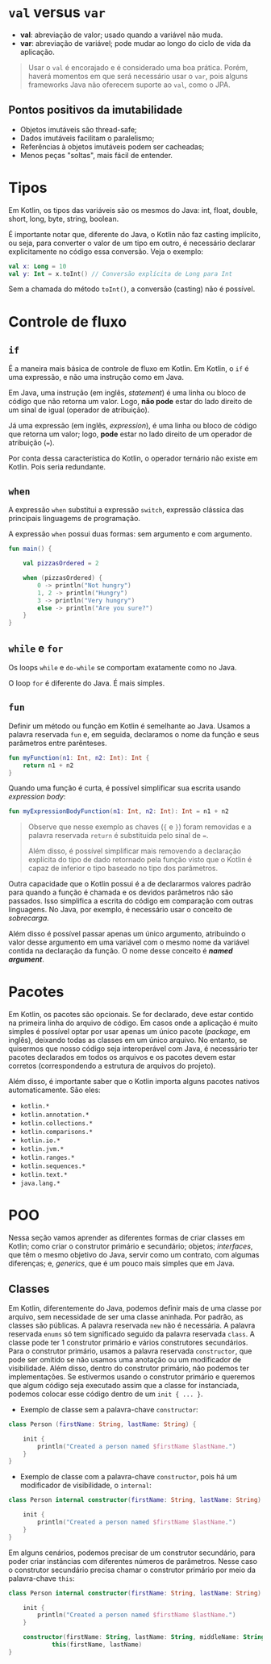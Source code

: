 # ```val``` versus ```var```
- **val**: abreviação de valor; usado quando a variável não muda.
- **var**: abreviação de variável; pode mudar ao longo do ciclo de vida da aplicação.
> Usar o ```val``` é encorajado e é considerado uma boa prática. Porém, haverá momentos em que será necessário usar o ```var```, pois alguns frameworks Java não oferecem suporte ao ```val```, como o JPA.

## Pontos positivos da imutabilidade
- Objetos imutáveis são thread-safe;
- Dados imutáveis facilitam o paralelismo;
- Referências à objetos imutáveis podem ser cacheadas;
- Menos peças "soltas", mais fácil de entender.

# Tipos
Em Kotlin, os tipos das variáveis são os mesmos do Java: int, float, double, short, long, byte, string, boolean.

É importante notar que, diferente do Java, o Kotlin não faz casting implícito, ou seja, para converter o valor de um tipo em outro, é necessário declarar explicitamente no código essa conversão. Veja o exemplo:

```kotlin
val x: Long = 10
val y: Int = x.toInt() // Conversão explícita de Long para Int
```

Sem a chamada do método ```toInt()```, a conversão (casting) não é possível.

# Controle de fluxo
## ```if```
É a maneira mais básica de controle de fluxo em Kotlin.
Em Kotlin, o ```if``` é uma expressão, e não uma instrução como em Java.

Em Java, uma instrução (em inglês, _statement_) é uma linha ou bloco de código que não retorna um valor. Logo, **não pode** estar do lado direito de um sinal de igual (operador de atribuição).

Já uma expressão (em inglês, _expression_), é uma linha ou bloco de código que retorna um valor; logo, **pode** estar no lado direito de um operador de atribuição (```=```).

Por conta dessa característica do Kotlin, o operador ternário não existe em Kotlin. Pois seria redundante.

## ```when```
A expressão ```when``` substitui a expressão ```switch```, expressão clássica das principais linguagems de programação.

A expressão ```when``` possui duas formas: sem argumento e com argumento.

```kotlin
fun main() {

    val pizzasOrdered = 2

    when (pizzasOrdered) {
        0 -> println("Not hungry")
        1, 2 -> println("Hungry")
        3 -> println("Very hungry")
        else -> println("Are you sure?")
    }
}
```

## ```while``` e ```for```
Os loops ```while``` e ```do-while``` se comportam exatamente como no Java.

O loop ```for``` é diferente do Java. É mais simples.

## ```fun```
Definir um método ou função em Kotlin é semelhante ao Java. Usamos a palavra reservada ```fun``` e, em seguida, declaramos o nome da função e seus parâmetros entre parênteses.
```kotlin
fun myFunction(n1: Int, n2: Int): Int {
    return n1 + n2
}
```

Quando uma função é curta, é possível simplificar sua escrita usando _expression body_:
```kotlin
fun myExpressionBodyFunction(n1: Int, n2: Int): Int = n1 + n2
```
> Observe que nesse exemplo as chaves (```{``` e ```}```) foram removidas e a palavra reservada ```return``` é substituída pelo sinal de ```=```.
> 
> Além disso, é possível simplificar mais removendo a declaração explícita do tipo de dado retornado pela função visto que o Kotlin é capaz de inferior o tipo baseado no tipo dos parâmetros.

Outra capacidade que o Kotlin possui é a de declararmos valores padrão para quando a função é chamada e os devidos parâmetros não são passados. Isso simplifica a escrita do código em comparação com outras linguagens. No Java, por exemplo, é necessário usar o conceito de _sobrecarga_.

Além disso é possível passar apenas um único argumento, atribuindo o valor desse argumento em uma variável com o mesmo nome da variável contida na declaração da função. O nome desse conceito é ***named argument***.

# Pacotes
Em Kotlin, os pacotes são opcionais. Se for declarado, deve estar contido na primeira linha do arquivo de código. Em casos onde a aplicação é muito simples é possível optar por usar apenas um único pacote (_package_, em inglês), deixando todas as classes em um único arquivo. No entanto, se quisermos que nosso código seja interoperável com Java, é necessário ter pacotes declarados em todos os arquivos e os pacotes devem estar corretos (correspondendo a estrutura de arquivos do projeto).

Além disso, é importante saber que o Kotlin importa alguns pacotes nativos automaticamente. São eles:
- ```kotlin.*``` 
- ```kotlin.annotation.*```
- ```kotlin.collections.*```
- ```kotlin.comparisons.*```
- ```kotlin.io.*```
- ```kotlin.jvm.*```
- ```kotlin.ranges.*```
- ```kotlin.sequences.*```
- ```kotlin.text.*```
- ```java.lang.*```

# POO
Nessa seção vamos aprender as diferentes formas de criar classes em Kotlin; como criar o construtor primário e secundário; objetos; _interfaces_, que têm o mesmo objetivo do Java, servir como um contrato, com algumas diferenças; e, _generics_, que é um pouco mais simples que em Java.

## Classes
Em Kotlin, diferentemente do Java, podemos definir mais de uma classe por arquivo, sem necessidade de ser uma classe aninhada. Por padrão, as classes são públicas. A palavra reservada ```new``` não é necessária. A palavra reservada ```enums``` só tem significado seguido da palavra reservada ```class```. A classe pode ter 1 construtor primário e vários construtores secundários. Para o construtor primário, usamos a palavra reservada ```constructor```, que pode ser omitido se não usamos uma anotação ou um modificador de visibilidade. Além disso, dentro do construtor primário, não podemos ter implementações. Se estivermos usando o construtor primário e queremos que algum código seja executado assim que a classe for instanciada, podemos colocar esse código dentro de um ```init { ... }```.


- Exemplo de classe sem a palavra-chave ```constructor```:
```kotlin
class Person (firstName: String, lastName: String) {

    init {
        println("Created a person named $firstName $lastName.")
    }
}
```

- Exemplo de classe com a palavra-chave ```constructor```, pois há um modificador de visibilidade, o ```internal```:
```kotlin
class Person internal constructor(firstName: String, lastName: String) {

    init {
        println("Created a person named $firstName $lastName.")
    }
}
```

Em alguns cenários, podemos precisar de um construtor secundário, para poder criar instâncias com diferentes números de parâmetros. Nesse caso o construtor secundário precisa chamar o construtor primário por meio da palavra-chave ```this```:

```kotlin
class Person internal constructor(firstName: String, lastName: String) {

    init {
        println("Created a person named $firstName $lastName.")
    }

    constructor(firstName: String, lastName: String, middleName: String):
            this(firstName, lastName)
}
```